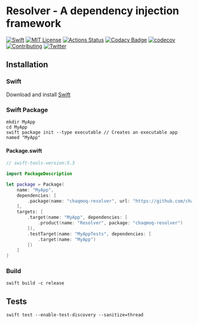 # Resolver - A dependency injection framework
[![Swift](https://img.shields.io/badge/swift-5.3-brightgreen.svg)](https://swift.org/download/#releases) [![MIT License](https://img.shields.io/badge/license-MIT-brightgreen.svg)](https://github.com/chaqmoq/resolver/blob/master/LICENSE/) [![Actions Status](https://github.com/chaqmoq/resolver/workflows/development/badge.svg)](https://github.com/chaqmoq/resolver/actions) [![Codacy Badge](https://app.codacy.com/project/badge/Grade/72724ae31a364cd3a790f968064d84a7)](https://www.codacy.com/gh/chaqmoq/resolver/dashboard?utm_source=github.com&amp;utm_medium=referral&amp;utm_content=chaqmoq/resolver&amp;utm_campaign=Badge_Grade) [![codecov](https://codecov.io/gh/chaqmoq/resolver/branch/main/graph/badge.svg?token=FomzPdGD42)](https://codecov.io/gh/chaqmoq/resolver) [![Contributing](https://img.shields.io/badge/contributing-guide-brightgreen.svg)](https://github.com/chaqmoq/resolver/blob/master/CONTRIBUTING.md) [![Twitter](https://img.shields.io/badge/twitter-chaqmoqdev-brightgreen.svg)](https://twitter.com/chaqmoqdev)

## Installation
### Swift
Download and install [Swift](https://swift.org/download)

### Swift Package
```shell
mkdir MyApp
cd MyApp
swift package init --type executable // Creates an executable app named "MyApp"
```

#### Package.swift
```swift
// swift-tools-version:5.3

import PackageDescription

let package = Package(
    name: "MyApp",
    dependencies: [
        .package(name: "chaqmoq-resolver", url: "https://github.com/chaqmoq/resolver.git", .branch("master"))
    ],
    targets: [
        .target(name: "MyApp", dependencies: [
            .product(name: "Resolver", package: "chaqmoq-resolver")
        ]),
        .testTarget(name: "MyAppTests", dependencies: [
            .target(name: "MyApp")
        ])
    ]
)
```

### Build
```shell
swift build -c release
```

## Tests
```shell
swift test --enable-test-discovery --sanitize=thread
```

